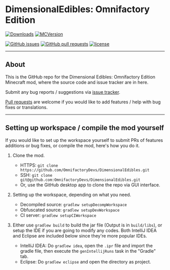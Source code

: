 # DimensionalEdibles: Omnifactory Edition
[![Downloads](http://cf.way2muchnoise.eu/full_dimensional-edibles-omnifactory-edition_downloads.svg)](https://minecraft.curseforge.com/projects/dimensional-edibles-omnifactory-edition) [![MCVersion](http://cf.way2muchnoise.eu/versions/dimensional-edibles-omnifactory-edition.svg)](https://minecraft.curseforge.com/projects/dimensional-edibles-omnifactory-edition)

[![GitHub issues](https://img.shields.io/github/issues/OmnifactoryDevs/DimensionalEdibles.svg)](https://github.com/OmnifactoryDevs/DimensionalEdibles/issues) [![GitHub pull requests](https://img.shields.io/github/issues-pr/OmnifactoryDevs/DimensionalEdibles.svg)](https://github.com/OmnifactoryDevs/DimensionalEdibles/pulls) [![license](https://img.shields.io/github/license/OmnifactoryDevs/DimensionalEdibles.svg)](../dev-1.12.2/LICENSE)

---

## About

This is the GitHub repo for the Dimensional Edibles: Omnifactory Edition Minecraft mod, where the source code and issue tracker are in here.

Submit any bug reports / suggestions via [issue tracker](https://github.com/OmnifactoryDevs/DimensionalEdibles/issues).

[Pull requests](https://github.com/OmnifactoryDevs/DimensionalEdibles/pulls) are welcome if you would like to add features / help with bug fixes or translations.

---

## Setting up workspace / compile the mod yourself

If you would like to set up the workspace yourself to submit PRs of features additions or bug fixes, or compile the mod, here's how you do it.

1. Clone the mod.
    - HTTPS: `git clone https://github.com/OmnifactoryDevs/DimensionalEdibles.git`
    - SSH: `git clone git@github.com:OmnifactoryDevs/DimensionalEdibles.git`
    - Or, use the GitHub desktop app to clone the repo via GUI interface.

2. Setting up the workspace, depending on what you need.
    - Decompiled source: `gradlew setupDecompWorkspace`
    - Obfuscated source: `gradlew setupDevWorkspace`
    - CI server: `gradlew setupCIWorkspace`

3. Either use `gradlew build` to build the jar file (Output is in `build/libs`), or setup the IDE if you are going to modify any codes. Both IntelliJ IDEA and Eclipse are included below since they're more popular IDEs.
    - IntelliJ IDEA: Do `gradlew idea`, open the `.ipr` file and import the gradle file, then execute the `genIntellijRuns` task in the "Gradle" tab.
    - Eclipse: Do `gradlew eclipse` and open the directory as project.
